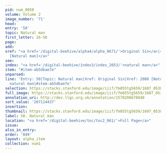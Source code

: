 ```yaml
---
pid: num_0050
volume: Volume 2
image_number: '71'
head:
entry: '50'
topic: Natural man
first_letter: 26-50
page:
add:
xref: "<a href='/digital-beehive/alpha4/alpha_0671/'>Original Sin</a>|<a href='/digital-beehive/num9/num_3015/'>2080
  [Natural man]</a>"
see:
index: "<a href='/digital-beehive/index3/index_2653/'>natural man</a>"
item: "#item-ab5dbae7e"
unparsed:
line: 'Entry: 50|Topic: Natural man|Xref: Original Sin|Xref: 2080 [Natural man]|Index:
  natural man|#item-ab5dbae7e'
selection: https://stacks.stanford.edu/image/iiif/fm855tg5659/1607_0538/212,4437,3153,634/full/0/default.jpg
full_image: https://stacks.stanford.edu/image/iiif/fm855tg5659/1607_0538/full/full/0/default.jpg
annotation_uri: http://dev.llgc.org.uk/annotation/1570206678840
sort_value: '207114437'
insertion:
thumbnail: https://stacks.stanford.edu/image/iiif/fm855tg5659/1607_0538/212,4437,600,180/250,/0/default.jpg
label: 50. Natural man
location: "<a href='/digital-beehive/toc/toc2_061/'>Full Page</a>"
issue:
also_in_entry:
order: '049'
layout: alpha_item
collection: num1
---
```

